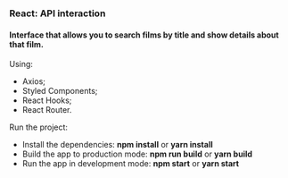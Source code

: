 ### React: API interaction
#### Interface that allows you to search films by title and show details about that film.
Using:

- Axios;
- Styled Components;
- React Hooks;
- React Router.

Run the project:

- Install the dependencies: **npm install** or **yarn install**
- Build the app to production mode: **npm run build** or **yarn build**
- Run the app in development mode: **npm start** or **yarn start**
